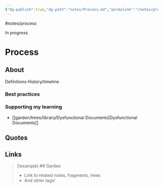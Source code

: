 ```yaml
---
{"dg-publish":true,"dg-path":"notes/Process.md","permalink":"/notes/process/","created":"2025-03-18T20:02:04.190-04:00","updated":"2025-03-22T21:22:03.570-04:00"}
---
```


#notes/process

*In progress.*
# Process

## About
Definitions
History/timeline
### Best practices
### Supporting my learning
- [[garden/trees/library/Dysfunctional Documents\|Dysfunctional Documents]]

## Quotes

## Links


> [!example] ## Garden
> - Link to related notes, fragments, trees
> - And other tags!

